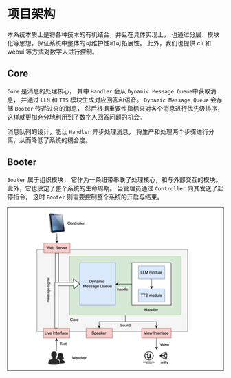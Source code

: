 # 项目架构

本系统本质上是将各种技术的有机结合，并且在具体实现上，
也通过分层、模块化等思想，保证系统中整体的可维护性和可拓展性。
此外，我们也提供 cli 和 webui 等方式对数字人进行控制。

## Core

`Core` 是消息的处理核心，
其中 `Handler` 会从 `Dynamic Message Queue`中获取消息，
并通过 `LLM` 和 `TTS` 模块生成对应回答和语音。
`Dynamic Message Queue` 会存储 `Booter` 传递过来的消息，
然后根据重要性指标来对各个消息进行优先级排序，
这样就更加充分地利用到了数字人回答问题的机会。

消息队列的设计，能让 `Handler` 异步处理消息，
将生产和处理两个步骤进行分离，从而降低了系统的耦合度。

## Booter

`Booter` 属于组织模块，
它作为一条纽带串联了处理核心，和与外部交互的模块。
此外，它也决定了整个系统的生命周期。
当管理员通过 `Controller` 向其发送了起停指令，
这时 `Booter` 则需要控制整个系统的开启与结束。

![basic_structure](./img/basic_structure.svg)

